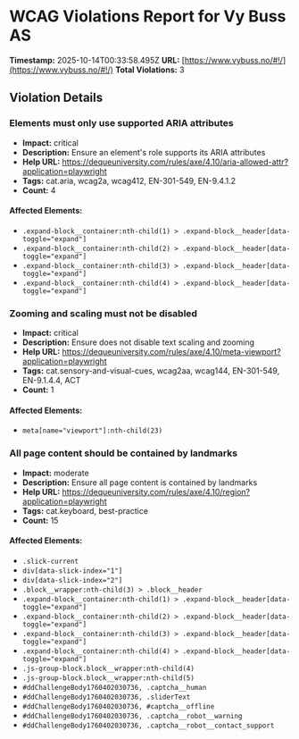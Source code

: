 # WCAG Violations Report for Vy Buss AS

**Timestamp:** 2025-10-14T00:33:58.495Z
**URL:** [https://www.vybuss.no/#!/](https://www.vybuss.no/#!/)
**Total Violations:** 3

## Violation Details

### Elements must only use supported ARIA attributes

- **Impact:** critical
- **Description:** Ensure an element's role supports its ARIA attributes
- **Help URL:** https://dequeuniversity.com/rules/axe/4.10/aria-allowed-attr?application=playwright
- **Tags:** cat.aria, wcag2a, wcag412, EN-301-549, EN-9.4.1.2
- **Count:** 4

#### Affected Elements:

- `.expand-block__container:nth-child(1) > .expand-block__header[data-toggle="expand"]`
- `.expand-block__container:nth-child(2) > .expand-block__header[data-toggle="expand"]`
- `.expand-block__container:nth-child(3) > .expand-block__header[data-toggle="expand"]`
- `.expand-block__container:nth-child(4) > .expand-block__header[data-toggle="expand"]`

### Zooming and scaling must not be disabled

- **Impact:** critical
- **Description:** Ensure <meta name="viewport"> does not disable text scaling and zooming
- **Help URL:** https://dequeuniversity.com/rules/axe/4.10/meta-viewport?application=playwright
- **Tags:** cat.sensory-and-visual-cues, wcag2aa, wcag144, EN-301-549, EN-9.1.4.4, ACT
- **Count:** 1

#### Affected Elements:

- `meta[name="viewport"]:nth-child(23)`

### All page content should be contained by landmarks

- **Impact:** moderate
- **Description:** Ensure all page content is contained by landmarks
- **Help URL:** https://dequeuniversity.com/rules/axe/4.10/region?application=playwright
- **Tags:** cat.keyboard, best-practice
- **Count:** 15

#### Affected Elements:

- `.slick-current`
- `div[data-slick-index="1"]`
- `div[data-slick-index="2"]`
- `.block__wrapper:nth-child(3) > .block__header`
- `.expand-block__container:nth-child(1) > .expand-block__header[data-toggle="expand"]`
- `.expand-block__container:nth-child(2) > .expand-block__header[data-toggle="expand"]`
- `.expand-block__container:nth-child(3) > .expand-block__header[data-toggle="expand"]`
- `.expand-block__container:nth-child(4) > .expand-block__header[data-toggle="expand"]`
- `.js-group-block.block__wrapper:nth-child(4)`
- `.js-group-block.block__wrapper:nth-child(5)`
- `#ddChallengeBody1760402030736, .captcha__human`
- `#ddChallengeBody1760402030736, .sliderText`
- `#ddChallengeBody1760402030736, #captcha__offline`
- `#ddChallengeBody1760402030736, .captcha__robot__warning`
- `#ddChallengeBody1760402030736, .captcha__robot__contact_support`
